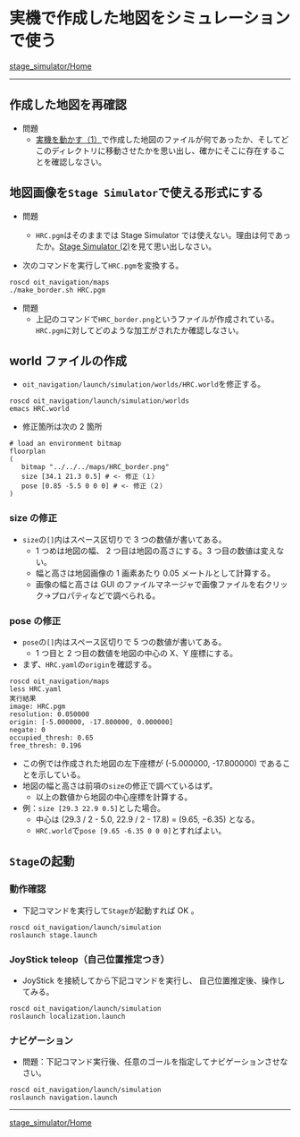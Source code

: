 # 実機で作成した地図をシミュレーションで使う

[stage_simulator/Home](Home.md)

---

## 作成した地図を再確認

- 問題
  - [実機を動かす（1）](../navigation/middle_size_robot.md)で作成した地図のファイルが何であったか、そしてどこのディレクトリに移動させたかを思い出し、確かにそこに存在することを確認しなさい。

## 地図画像を`Stage Simulator`で使える形式にする

- 問題

  - `HRC.pgm`はそのままでは Stage Simulator では使えない。理由は何であったか。[Stage Simulator (2)](stage_simulator_02.md)を見て思い出しなさい。

- 次のコマンドを実行して`HRC.pgm`を変換する。

```shell
roscd oit_navigation/maps
./make_border.sh HRC.pgm
```

- 問題
  - 上記のコマンドで`HRC_border.png`というファイルが作成されている。`HRC.pgm`に対してどのような加工がされたか確認しなさい。

## world ファイルの作成

- `oit_navigation/launch/simulation/worlds/HRC.world`を修正する。

```shell
roscd oit_navigation/launch/simulation/worlds
emacs HRC.world
```

- 修正箇所は次の 2 箇所

```text
# load an environment bitmap
floorplan
(
   bitmap "../../../maps/HRC_border.png"
   size [34.1 21.3 0.5] # <- 修正（１）
   pose [0.85 -5.5 0 0 0] # <- 修正（２）
)
```

### size の修正

- `size`の`[]`内はスペース区切りで 3 つの数値が書いてある。
  - 1 つめは地図の幅、 2 つ目は地図の高さにする。3 つ目の数値は変えない。
  - 幅と高さは地図画像の 1 画素あたり 0.05 メートルとして計算する。
  - 画像の幅と高さは GUI のファイルマネージャで画像ファイルを右クリック->プロパティなどで調べられる。

### pose の修正

- `pose`の`[]`内はスペース区切りで 5 つの数値が書いてある。
  - 1 つ目と 2 つ目の数値を地図の中心の X、Y 座標にする。
- まず、`HRC.yaml`の`origin`を確認する。

```shell
roscd oit_navigation/maps
less HRC.yaml
実行結果
image: HRC.pgm
resolution: 0.050000
origin: [-5.000000, -17.800000, 0.000000]
negate: 0
occupied_thresh: 0.65
free_thresh: 0.196
```

- この例では作成された地図の左下座標が (-5.000000, -17.800000) であることを示している。
- 地図の幅と高さは前項の`size`の修正で調べているはず。
  - 以上の数値から地図の中心座標を計算する。
- 例：`size [29.3 22.9 0.5]`とした場合。
  - 中心は (29.3 / 2 - 5.0, 22.9 / 2 - 17.8) = (9.65, −6.35) となる。
  - `HRC.world`で`pose [9.65 -6.35 0 0 0]`とすればよい。

## `Stage`の起動

### 動作確認

- 下記コマンドを実行して`Stage`が起動すれば OK 。

```shell
roscd oit_navigation/launch/simulation
roslaunch stage.launch
```

### JoyStick teleop（自己位置推定つき）

- JoyStick を接続してから下記コマンドを実行し、 自己位置推定後、操作してみる。

```shell
roscd oit_navigation/launch/simulation
roslaunch localization.launch
```

### ナビゲーション

- 問題：下記コマンド実行後、任意のゴールを指定してナビゲーションさせなさい。

```shell
roscd oit_navigation/launch/simulation
roslaunch navigation.launch
```

---

[stage_simulator/Home](Home.md)
